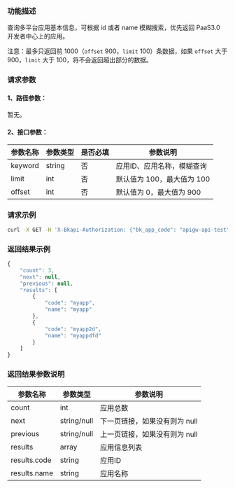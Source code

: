 ### 功能描述
查询多平台应用基本信息，可根据 id 或者 name 模糊搜索，优先返回 PaaS3.0 开发者中心上的应用。

注意：最多只返回前 1000（`offset` 900，`limit` 100）条数据，如果 `offset` 大于 900，`limit` 大于 100，将不会返回超出部分的数据。

### 请求参数

#### 1、路径参数：
暂无。

#### 2、接口参数：
| 参数名称      | 参数类型     | 是否必填 | 参数说明                           |
|---------------|--------------|---------|--------------------------------|
| keyword       | string       | 否      | 应用ID、应用名称，模糊查询 |
| limit         | int          | 否      | 默认值为 100，最大值为 100 |
| offset        | int          | 否      | 默认值为 0，最大值为 900 |

### 请求示例
```bash
curl -X GET -H 'X-Bkapi-Authorization: {"bk_app_code": "apigw-api-test", "bk_app_secret": "***"}' --insecure https://bkapi.example.com/api/bkpaas3/prod/system/uni_applications/list/minimal/
```

### 返回结果示例
```javascript
{
    "count": 3,
    "next": null,
    "previous": null,
    "results": [
        {
            "code": "myapp",
            "name": "myapp"
        },
        {
            "code": "myapp2d",
            "name": "myappdfd"
        }
    ]
}
```

### 返回结果参数说明
| 参数名称      | 参数类型     | 参数说明                           |
|---------------|--------------|--------------------------------|
| count         | int          | 应用总数 |
| next          | string/null  | 下一页链接，如果没有则为 null |
| previous      | string/null  | 上一页链接，如果没有则为 null |
| results       | array        | 应用信息列表 |
| results.code  | string       | 应用ID |
| results.name  | string       | 应用名称 |
